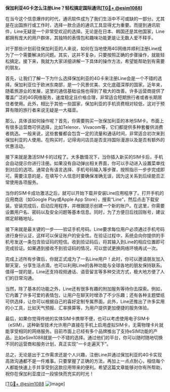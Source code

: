 **保加利亚4G卡怎么注册Line？轻松搞定国际通讯[[TG💪+ @esim1088](https://t.me/s/esim1088)]**

在当今这个信息爆炸的时代，通讯软件成为了我们生活中不可或缺的一部分。尤其是在出国旅行或工作时，选择一款合适的通讯工具显得尤为重要。而提到通讯软件，Line无疑是一个非常受欢迎的选择。无论是在日本、韩国还是其他国家，Line都拥有庞大的用户群体，其独特的表情包和趣味功能更是让无数人爱不释手。

对于那些计划前往保加利亚的人来说，如何在当地使用4G网络并顺利注册Line成为了一个需要解决的问题。其实，这并不复杂，只要按照正确的步骤操作，就能轻松搞定。接下来，我就为大家详细讲解一下具体的操作方法，希望能帮助到有需要的朋友。

首先，让我们了解一下为什么选择保加利亚的4G卡来注册Line会是一个不错的选择。保加利亚位于欧洲东南部，是一个风景优美、文化底蕴深厚的国家。近年来，随着旅游业的发展，这里的通信基础设施也得到了极大的改善。许多运营商提供了覆盖广泛的4G网络服务，速度稳定且价格合理，非常适合短期旅行者或者长期居住者使用。此外，相比于其他一些国家，保加利亚的手机资费相对较低，这对于预算有限的旅行者来说无疑是一大福音。

那么，具体该如何操作呢？首先，你需要购买一张保加利亚的本地SIM卡。市面上有很多运营商可供选择，比如Telenor、Vivacom等，它们都提供多种套餐供消费者挑选。一般来说，这些套餐都会包含一定的流量和通话时间，非常适合初次来到保加利亚的人使用。在购买时，记得询问店员是否支持国际漫游以及是否有额外的优惠活动。

接下来就是激活SIM卡的过程了。大多数情况下，当你插入新买的SIM卡后，手机会自动提示你进行注册。如果没有自动弹出相关界面，你可以手动进入设置菜单找到对应的选项。通常会有语言选择、手机号码输入等步骤，按照指示一步步完成即可。需要注意的是，在填写个人信息时要确保准确无误，因为这关系到后续能否正常使用各项服务。

当你的SIM卡成功激活之后，就可以开始下载并安装Line应用程序了。打开手机的应用商店（如Google Play或Apple App Store），搜索“Line”，然后点击下载安装。安装完成后，启动应用程序，并根据提示创建一个新的账户。在这里，你需要设置用户名、密码以及安全问题等基本信息。同时，为了方便日后找回账号，建议绑定邮箱地址。

接下来就是最关键的一步——验证手机号码。Line要求每位用户必须通过手机号码进行身份认证，这样可以保证账户的安全性。在验证过程中，系统会向你提供的手机号发送一条包含验证码的短信。收到验证码后，将其输入到Line的相应位置即可完成验证。如果遇到接收不到验证码的情况，可以尝试更换网络环境再试一次。

完成上述所有步骤后，你就正式成为了一名Line用户！此时，你可以邀请朋友加入聊天室，分享生活点滴，也可以利用Line的各种功能与全球各地的朋友保持联系。值得一提的是，Line还支持视频通话、语音留言等多种交流方式，极大地方便了人们的日常沟通。

当然，除了基本的功能之外，Line还有很多有趣的附加服务等待你去探索。例如，它内置了许多可爱的表情包，让用户在聊天时增添了不少乐趣；还有各种主题壁纸可供选择，让你可以根据自己的喜好定制专属界面。此外，Line还推出了许多实用的小工具，比如天气预报、汇率换算等，为用户提供更加便捷的服务体验。

最后，如果你觉得传统的实体SIM卡携带不便，也可以考虑使用电子SIM卡（eSIM）。这种新型技术允许用户直接在手机上启用虚拟SIM卡，无需物理卡片就能享受相同的网络服务。目前市面上已经有多个品牌推出了支持eSIM功能的产品，比如eSim1088就是一个不错的选择。通过他们的平台，你可以随时随地切换不同的运营商和服务计划，真正实现“一卡走遍天下”。

总之，无论是出于工作需求还是个人兴趣，注册Line并通过保加利亚的4G卡实现高效沟通都不是一件难事。只要掌握了正确的方法，再加上一点点耐心，相信每个人都能快速上手并享受到这款应用带来的便利。希望这篇文章能够对你有所帮助，祝你在保加利亚度过一段愉快而充实的时光！

[[TG💪+ @esim1088](https://t.me/s/esim1088) ![Image](https://i.postimg.cc/4NQfJmqS/Snipaste-2025-05-13-00-14-12.png)]